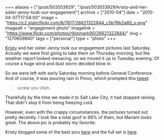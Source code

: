+++
aliases = ["/post/503553929", "/post/503553929/kristy-and-her-sister-jenny-took-our-engagement"]
archive = ["2010-04"]
date = "2010-04-07T17:04:00"
image = "https://c2.staticflickr.com/8/7617/26621322844_c5b76b2a60_o.png"
imagealt = "engagement photo"
imagelink = "https://www.flickr.com/photos/rjbismark90/26621322844/"
slug = "1270659840"
tags = ["personal"]
type = "photo"
+++

[Kristy][2] and her sister Jenny took our engagement pictures last
Saturday.  Actually we were first going to take them on Thursday morning,
but the weather report looked menacing, so we moved it up to Tuesday
evening.  Of course a huge wind and dust storm decided blow in.

So we were left with early Saturday morning before General Conference.
And of course, it was pouring rain in Provo, which prompted this
[tweet][3]:

> screw you Utah.

Thankfully by the time we made it to Salt Lake City, it had stopped
raining.  That didn't stop it from being freezing cold.

However, even with the crappy circumstances, the pictures turned out
pretty decently.  I look like a total goof in 99% of them, but Mariam
looks great.  The above pic is probably my favorite.

Kristy blogged some of the best pics [here][4] and the full set is
[here][5].

[2]: http://www.chillygator.blogspot.com/
[3]: http://twitter.com/bismark/status/11531877284
[4]: http://chillygator.blogspot.com/2010/04/ryan-and-mariam-engagements.html
[5]: http://greenhillsphotography.smugmug.com/Weddings/Engagements/RyanandMariam/

